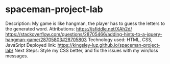 # spaceman-project-lab
Description: My game is like hangman, the player has to guess the letters to the generated word.
Attributions: https://jsfiddle.net/XAh2d/
https://stackoverflow.com/questions/28705466/adding-hints-to-a-jquery-hangman-game/28705803#28705803
Technology used: HTML, CSS, JavaSript
Deployed link:  https://kingsley-luz.github.io/spaceman-project-lab/
Next Steps: Style my CSS better, and fix the issues with my win/loss messages.